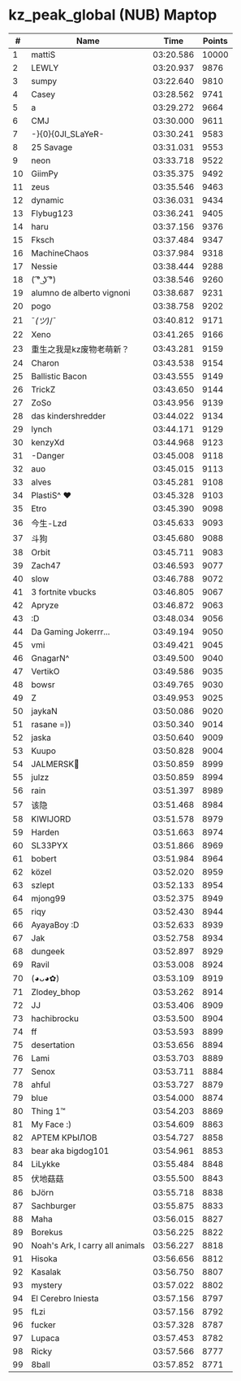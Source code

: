 # kz_peak_global (NUB) Maptop

|  # | Name | Time | Points |
|-------------- | -------------- | -------------- | -------------- | 
| 1 | mattiS | 03:20.586 | 10000 | 
| 2 | LEWLY | 03:20.937 | 9876 | 
| 3 | sumpy | 03:22.640 | 9810 | 
| 4 | Casey | 03:28.562 | 9741 | 
| 5 | a | 03:29.272 | 9664 | 
| 6 | CMJ | 03:30.000 | 9611 | 
| 7 | -}{0}{0JI_SLaYeR- | 03:30.241 | 9583 | 
| 8 | 25 Savage | 03:31.031 | 9553 | 
| 9 | neon | 03:33.718 | 9522 | 
| 10 | GiimPy | 03:35.375 | 9492 | 
| 11 | zeus | 03:35.546 | 9463 | 
| 12 | dynamic | 03:36.031 | 9434 | 
| 13 | Flybug123 | 03:36.241 | 9405 | 
| 14 | haru | 03:37.156 | 9376 | 
| 15 | Fksch | 03:37.484 | 9347 | 
| 16 | MachineChaos | 03:37.984 | 9318 | 
| 17 | Nessie | 03:38.444 | 9288 | 
| 18 | ( ͡° ͜ʖ ͡°) | 03:38.546 | 9260 | 
| 19 | alumno de alberto vignoni | 03:38.687 | 9231 | 
| 20 | pogo | 03:38.758 | 9202 | 
| 21 | ¯_(ツ)_/¯ | 03:40.812 | 9171 | 
| 22 | Xeno | 03:41.265 | 9166 | 
| 23 | 重生之我是kz废物老萌新？ | 03:43.281 | 9159 | 
| 24 | Charon | 03:43.538 | 9154 | 
| 25 | Ballistic Bacon | 03:43.555 | 9149 | 
| 26 | TrickZ | 03:43.650 | 9144 | 
| 27 | ZoSo | 03:43.956 | 9139 | 
| 28 | das kindershredder | 03:44.022 | 9134 | 
| 29 | lynch | 03:44.171 | 9129 | 
| 30 | kenzyXd | 03:44.968 | 9123 | 
| 31 | -Danger | 03:45.008 | 9118 | 
| 32 | auo | 03:45.015 | 9113 | 
| 33 | alves | 03:45.281 | 9108 | 
| 34 | PlastiS^ ♥ | 03:45.328 | 9103 | 
| 35 | Etro | 03:45.390 | 9098 | 
| 36 | 今生-Lzd | 03:45.633 | 9093 | 
| 37 | 斗狗 | 03:45.680 | 9088 | 
| 38 | Orbit | 03:45.711 | 9083 | 
| 39 | Zach47 | 03:46.593 | 9077 | 
| 40 | slow | 03:46.788 | 9072 | 
| 41 | 3 fortnite vbucks | 03:46.805 | 9067 | 
| 42 | Apryze | 03:46.872 | 9063 | 
| 43 | :D | 03:48.034 | 9056 | 
| 44 | Da Gaming Jokerrr... | 03:49.194 | 9050 | 
| 45 | vmi | 03:49.421 | 9045 | 
| 46 | GnagarN^ | 03:49.500 | 9040 | 
| 47 | VertikO | 03:49.586 | 9035 | 
| 48 | bowsr | 03:49.765 | 9030 | 
| 49 | Z | 03:49.953 | 9025 | 
| 50 | jaykaN | 03:50.086 | 9020 | 
| 51 | rasane =)) | 03:50.340 | 9014 | 
| 52 | jaska | 03:50.640 | 9009 | 
| 53 | Kuupo | 03:50.828 | 9004 | 
| 54 | JALMERSK👀 | 03:50.859 | 8999 | 
| 55 | julzz | 03:50.859 | 8994 | 
| 56 | rain | 03:51.397 | 8989 | 
| 57 | 该隐 | 03:51.468 | 8984 | 
| 58 | KIWIJORD | 03:51.578 | 8979 | 
| 59 | Harden | 03:51.663 | 8974 | 
| 60 | SL33PYX | 03:51.866 | 8969 | 
| 61 | bobert | 03:51.984 | 8964 | 
| 62 | közel | 03:52.020 | 8959 | 
| 63 | szlept | 03:52.133 | 8954 | 
| 64 | mjong99 | 03:52.375 | 8949 | 
| 65 | riqy | 03:52.430 | 8944 | 
| 66 | AyayaBoy :D | 03:52.633 | 8939 | 
| 67 | Jak | 03:52.758 | 8934 | 
| 68 | dungeek | 03:52.897 | 8929 | 
| 69 | Ravil | 03:53.008 | 8924 | 
| 70 | (◕ᴗ◕✿) | 03:53.109 | 8919 | 
| 71 | Zlodey_bhop | 03:53.262 | 8914 | 
| 72 | JJ | 03:53.406 | 8909 | 
| 73 | hachibrocku | 03:53.500 | 8904 | 
| 74 | ff | 03:53.593 | 8899 | 
| 75 | desertation | 03:53.656 | 8894 | 
| 76 | Lami | 03:53.703 | 8889 | 
| 77 | Senox | 03:53.711 | 8884 | 
| 78 | ahful | 03:53.727 | 8879 | 
| 79 | blue | 03:54.000 | 8874 | 
| 80 | Thing 1™ | 03:54.203 | 8869 | 
| 81 | My Face :) | 03:54.609 | 8863 | 
| 82 | АРТЕМ КРЫЛОВ | 03:54.727 | 8858 | 
| 83 | bear aka bigdog101 | 03:54.961 | 8853 | 
| 84 | LiLykke | 03:55.484 | 8848 | 
| 85 | 伏地菇菇 | 03:55.500 | 8843 | 
| 86 | bJörn | 03:55.718 | 8838 | 
| 87 | Sachburger | 03:55.875 | 8833 | 
| 88 | Maha | 03:56.015 | 8827 | 
| 89 | Borekus | 03:56.225 | 8822 | 
| 90 | Noah's Ark, I carry all animals | 03:56.227 | 8818 | 
| 91 | Hisoka | 03:56.656 | 8812 | 
| 92 | Kasalak | 03:56.750 | 8807 | 
| 93 | mystery | 03:57.022 | 8802 | 
| 94 | El Cerebro Iniesta | 03:57.156 | 8797 | 
| 95 | fLzi | 03:57.156 | 8792 | 
| 96 | fucker | 03:57.328 | 8787 | 
| 97 | Lupaca | 03:57.453 | 8782 | 
| 98 | Ricky | 03:57.566 | 8777 | 
| 99 | 8ball | 03:57.852 | 8771 | 

